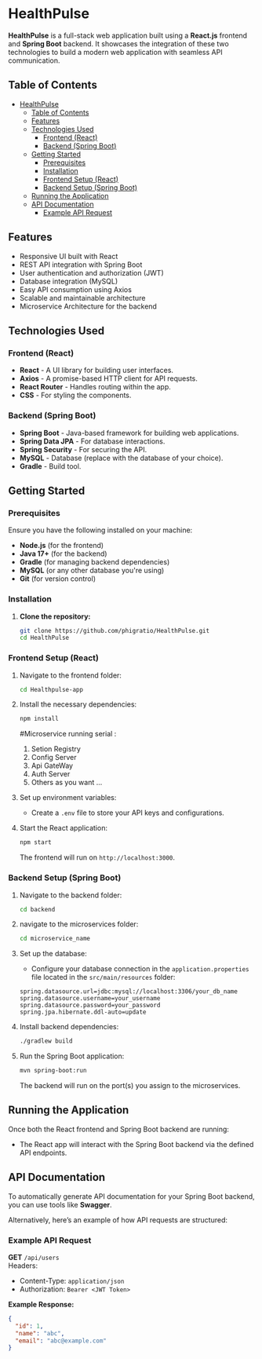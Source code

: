 # HealthPulse

**HealthPulse** is a full-stack web application built using a **React.js** frontend and **Spring Boot** backend. It showcases the integration of these two technologies to build a modern web application with seamless API communication.

## Table of Contents

- [HealthPulse](#healthpulse)
  - [Table of Contents](#table-of-contents)
  - [Features](#features)
  - [Technologies Used](#technologies-used)
    - [Frontend (React)](#frontend-react)
    - [Backend (Spring Boot)](#backend-spring-boot)
  - [Getting Started](#getting-started)
    - [Prerequisites](#prerequisites)
    - [Installation](#installation)
    - [Frontend Setup (React)](#frontend-setup-react)
    - [Backend Setup (Spring Boot)](#backend-setup-spring-boot)
  - [Running the Application](#running-the-application)
  - [API Documentation](#api-documentation)
    - [Example API Request](#example-api-request)

## Features

- Responsive UI built with React
- REST API integration with Spring Boot
- User authentication and authorization (JWT)
- Database integration (MySQL)
- Easy API consumption using Axios
- Scalable and maintainable architecture
- Microservice Architecture for the backend

## Technologies Used

### Frontend (React)

- **React** - A UI library for building user interfaces.
- **Axios** - A promise-based HTTP client for API requests.
- **React Router** - Handles routing within the app.
- **CSS** - For styling the components.

### Backend (Spring Boot)

- **Spring Boot** - Java-based framework for building web applications.
- **Spring Data JPA** - For database interactions.
- **Spring Security** - For securing the API.
- **MySQL** - Database (replace with the database of your choice).
- **Gradle** - Build tool.

## Getting Started

### Prerequisites

Ensure you have the following installed on your machine:

- **Node.js** (for the frontend)
- **Java 17+** (for the backend)
- **Gradle** (for managing backend dependencies)
- **MySQL** (or any other database you're using)
- **Git** (for version control)

### Installation

1. **Clone the repository:**
   ```bash
   git clone https://github.com/phigratio/HealthPulse.git
   cd HealthPulse
   ```

### Frontend Setup (React)

1. Navigate to the frontend folder:

   ```bash
   cd Healthpulse-app
   ```

2. Install the necessary dependencies:

   ```bash
   npm install
   ```

   #Microservice running serial :
      1. Setion Registry
      2. Config Server
      3. Api GateWay
      4. Auth Server
      5. Others as you want ...

4. Set up environment variables:

   - Create a `.env` file to store your API keys and configurations.

5. Start the React application:
   ```bash
   npm start
   ```
   The frontend will run on `http://localhost:3000`.

### Backend Setup (Spring Boot)

1. Navigate to the backend folder:

   ```bash
   cd backend
   ```
2. navigate to the microservices folder:

   
   ```bash
   cd microservice_name
   ```
  

2. Set up the database:

   - Configure your database connection in the `application.properties` file located in the `src/main/resources` folder:

   ```properties
   spring.datasource.url=jdbc:mysql://localhost:3306/your_db_name
   spring.datasource.username=your_username
   spring.datasource.password=your_password
   spring.jpa.hibernate.ddl-auto=update
   ```

3. Install backend dependencies:

   ```bash
   ./gradlew build
   ```

4. Run the Spring Boot application:
   ```bash
   mvn spring-boot:run
   ```
   The backend will run on the port(s) you assign to the microservices.

## Running the Application

Once both the React frontend and Spring Boot backend are running:

- The React app will interact with the Spring Boot backend via the defined API endpoints.

## API Documentation

To automatically generate API documentation for your Spring Boot backend, you can use tools like **Swagger**.

Alternatively, here’s an example of how API requests are structured:

### Example API Request

**GET** `/api/users`  
Headers:

- Content-Type: `application/json`
- Authorization: `Bearer <JWT Token>`

**Example Response:**

```json
{
  "id": 1,
  "name": "abc",
  "email": "abc@example.com"
}
```
